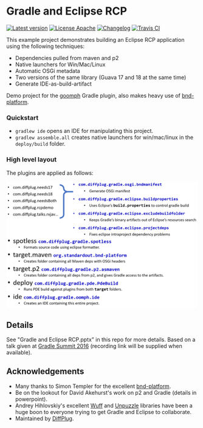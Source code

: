 # Gradle and Eclipse RCP

<!---freshmark shields
output = [
	link(shield('Latest version', 'latest', '{{stable}}', 'blue'), 'https://github.com/{{org}}/{{name}}/releases/latest'),
	link(shield('License Apache', 'license', 'Apache', 'blue'), 'https://tldrlegal.com/license/apache-license-2.0-(apache-2.0)'),
	link(shield('Changelog', 'changelog', '{{version}}', 'brightgreen'), 'CHANGES.md'),
	link(image('Travis CI', 'https://travis-ci.org/{{org}}/{{name}}.svg?branch=master'), 'https://travis-ci.org/{{org}}/{{name}}')
	].join('\n');
-->
[![Latest version](https://img.shields.io/badge/latest-1.0.0-blue.svg)](https://github.com/diffplug/gradle_and_eclipse_rcp/releases/latest)
[![License Apache](https://img.shields.io/badge/license-Apache-blue.svg)](https://tldrlegal.com/license/apache-license-2.0-(apache-2.0))
[![Changelog](https://img.shields.io/badge/changelog-1.0.0--SNAPSHOT-brightgreen.svg)](CHANGES.md)
[![Travis CI](https://travis-ci.org/diffplug/gradle_and_eclipse_rcp.svg?branch=master)](https://travis-ci.org/diffplug/gradle_and_eclipse_rcp)
<!---freshmark /shields -->

This example project demonstrates building an Eclipse RCP application using the following techniques:

- Dependencies pulled from maven and p2
- Native launchers for Win/Mac/Linux
- Automatic OSGi metadata
- Two versions of the same library (Guava 17 and 18 at the same time)
- Generate IDE-as-build-artifact

Demo project for the [goomph](https://github.com/diffplug/goomph) Gradle plugin, also makes heavy use of [bnd-platform](https://github.com/stempler/bnd-platform).

### Quickstart

- `gradlew ide` opens an IDE for manipulating this project.
- `gradlew assemble.all` creates native launchers for win/mac/linux in the `deploy/build` folder.

### High level layout

The plugins are applied as follows:

![Project layout](_imgs/project_layout.png)

## Details

See "Gradle and Eclipse RCP.pptx" in this repo for more details.  Based on a talk given at [Gradle Summit 2016](https://gradlesummit.com/schedule/gradle-and-eclipse-rcp) (recording link will be supplied when available).

## Acknowledgements

* Many thanks to Simon Templer for the excellent [bnd-platform](https://github.com/stempler/bnd-platform).
* Be on the lookout for David Akehurst's work on p2 and Gradle (details in powerpoint).
* Andrey Hihlovskiy's excellent [Wuff](https://github.com/akhikhl/wuff) and [Unpuzzle](https://github.com/akhikhl/unpuzzle) libraries have been a huge boon to everyone trying to get Gradle and Eclipse to collaborate.
* Maintained by [DiffPlug](http://www.diffplug.com/).
